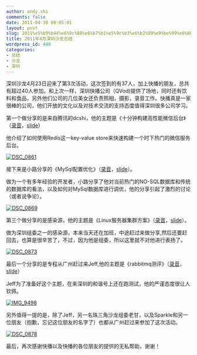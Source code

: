 ```yaml
---
author: andy.shi
comments: false
date: 2011-04-30 00:05:01
layout: post
slug: 2011%e5%b9%b44%e6%9c%88%e6%b7%b1%e5%9c%b3%e6%b2%99%e9%be%99%e6%80%bb%e7%bb%93
title: 2011年4月深圳沙龙总结
wordpress_id: 449
categories:
- 总结
- 沙龙
- 深圳
---
```


深圳沙龙4月23日迎来了第3次活动，这次签到的有37人，加上快播的朋友，总共有超过40人参加。和上次一样，深圳快播公司（QVod)提供了场地，同时还有饮料和食品，另外他们公司的几位美女还负责照相，摄影，录音工作。快播真是一家很棒的公司，他们开放的文化以及对技术交流的支持态度值得深圳很多公司学习。

第一个做分享的是来自腾讯的dcshi，他的主题是《十分钟构建高性能微信后台》（[录音](http://techparty-media.qiniudn.com/2011/04/dcshi.mp3)，[slide](http://www.slideshare.net/dcshi/ss-7464346)）
<!-- more -->
他介绍了如何使用Redis这一key-value store来快速构建一个时下热门的微信服务后台。

[![DSC_0861](http://techparty-media.qiniudn.com/2011/04/DSC_0861_thumb.jpg)](http://techparty-media.qiniudn.com/2011/04/DSC_0861.jpg)

接下来是小路分享的《MySql配置优化》（[录音](http://techparty-media.qiniudn.com/2011/04/xiaolu.mp3)，[slide](http://www.slideshare.net/yashi88/mysql-7772894)）。

做为一个有多年经验的开发者，小路分享了他对当前热门的NO-SQL数据库和传统的数据库的看法，以及如何对MySql数据库进行调优，他的分享引起了激烈的讨论（或者说争论）。

[![DSC_0869](http://techparty-media.qiniudn.com/2011/04/DSC_0869_thumb.jpg)](http://techparty-media.qiniudn.com/2011/04/DSC_0869.jpg)

第三个做分享的是感染源，他的主题是《Linux服务器集群方案》（[录音](http://techparty-media.qiniudn.com/2011/04/tan.mp3)，[slide](http://www.slideshare.net/caleng/linux-7733559)）。

做为深圳组委之一的感染源，本来当天还在加班，中途赶过来做分享,然后还要赶回去，也算是很辛苦了，不过，因为他是组委，所以这里就不对他进行表扬了。

[![DSC_0873](http://techparty-media.qiniudn.com/2011/04/DSC_0873_thumb.jpg)](http://techparty-media.qiniudn.com/2011/04/DSC_0873.jpg)

最后一个分享的是专程从广州赶过来Jeff,他的主题是《rabbitmq测评》（[录音](http://techparty-media.qiniudn.com/2011/04/Jeff.mp3)，[slide](http://www.slideshare.net/jeffkit/taste-rabbitmq)）

Jeff为了准备好这个主题，在来深圳的和谐号上还在跑测试，他的严谨态度很让人钦佩。

[![IMG_9498](http://techparty-media.qiniudn.com/2011/04/IMG_9498_thumb.jpg)](http://techparty-media.qiniudn.com/2011/04/IMG_9498.jpg)

另外值得一提的是，除了Jeff，另一名珠三角沙龙组委老甘，以及Sparkle和另一位朋友（抱歉，忘记这位朋友的名字了）也都从广州赶过来参加了这次活动。

[![DSC_0878](http://techparty-media.qiniudn.com/2011/04/DSC_0878_thumb.jpg)](http://techparty-media.qiniudn.com/2011/04/DSC_0878.jpg)

最后，再次感谢快播以及快播的各位朋友的提供的无私帮助，谢谢！

